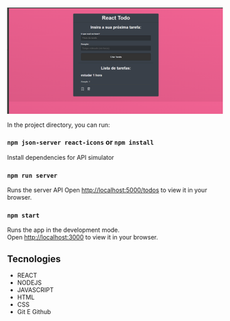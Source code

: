![Preview](./Preview.png)

In the project directory, you can run:


### `npm json-server react-icons` or `npm install` 

Install dependencies for API simulator

### `npm run server`

Runs the server API 
Open [http://localhost:5000/todos](http://localhost:5000/todos) to view it in your browser.

### `npm start`

Runs the app in the development mode.\
Open [http://localhost:3000](http://localhost:3000) to view it in your browser.





## Tecnologies

- REACT
- NODEJS
- JAVASCRIPT
- HTML
- CSS
- Git E Github



